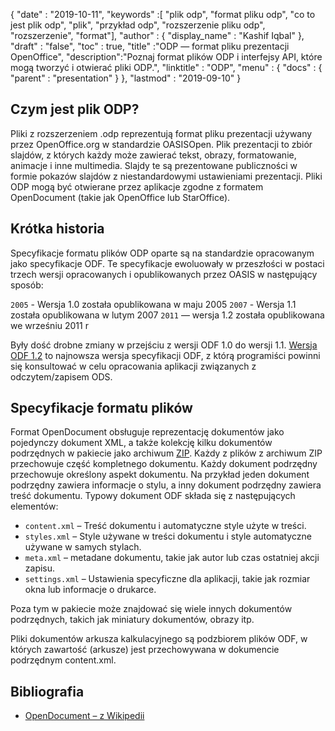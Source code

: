 {
  "date" : "2019-10-11",
  "keywords" :[ "plik odp", "format pliku odp", "co to jest plik odp", "plik", "przykład odp", "rozszerzenie pliku odp", "rozszerzenie", "format"],
  "author" : {
    "display_name" : "Kashif Iqbal"
},
  "draft" : "false",
  "toc" : true,
  "title" :"ODP — format pliku prezentacji OpenOffice",
  "description":"Poznaj format plików ODP i interfejsy API, które mogą tworzyć i otwierać pliki ODP.",
  "linktitle" : "ODP",
  "menu" : {
    "docs" : {
      "parent" : "presentation"
}
},
  "lastmod" : "2019-09-10"
}

## Czym jest plik ODP?

Pliki z rozszerzeniem .odp reprezentują format pliku prezentacji używany przez OpenOffice.org w standardzie OASISOpen. Plik prezentacji to zbiór slajdów, z których każdy może zawierać tekst, obrazy, formatowanie, animacje i inne multimedia. Slajdy te są prezentowane publiczności w formie pokazów slajdów z niestandardowymi ustawieniami prezentacji. Pliki ODP mogą być otwierane przez aplikacje zgodne z formatem OpenDocument (takie jak OpenOffice lub StarOffice).

## Krótka historia

Specyfikacje formatu plików ODP oparte są na standardzie opracowanym jako specyfikacje ODF. Te specyfikacje ewoluowały w przeszłości w postaci trzech wersji opracowanych i opublikowanych przez OASIS w następujący sposób:

`2005` - Wersja 1.0 została opublikowana w maju 2005
`2007` - Wersja 1.1 została opublikowana w lutym 2007
`2011` — wersja 1.2 została opublikowana we wrześniu 2011 r

Były dość drobne zmiany w przejściu z wersji ODF 1.0 do wersji 1.1. [Wersja ODF 1.2](https://www.oasis-open.org/standards#opendocumentv1.2) to najnowsza wersja specyfikacji ODF, z którą programiści powinni się konsultować w celu opracowania aplikacji związanych z odczytem/zapisem ODS.

## Specyfikacje formatu plików

Format OpenDocument obsługuje reprezentację dokumentów jako pojedynczy dokument XML, a także kolekcję kilku dokumentów podrzędnych w pakiecie jako archiwum [ZIP](https://docs.fileformat.com/compression/zip/). Każdy z plików z archiwum ZIP przechowuje część kompletnego dokumentu. Każdy dokument podrzędny przechowuje określony aspekt dokumentu. Na przykład jeden dokument podrzędny zawiera informacje o stylu, a inny dokument podrzędny zawiera treść dokumentu. Typowy dokument ODF składa się z następujących elementów:

* `content.xml` – Treść dokumentu i automatyczne style użyte w treści.
* `styles.xml` – Style używane w treści dokumentu i style automatyczne używane w samych stylach.
* `meta.xml` – metadane dokumentu, takie jak autor lub czas ostatniej akcji zapisu.
* `settings.xml` – Ustawienia specyficzne dla aplikacji, takie jak rozmiar okna lub informacje o drukarce.

Poza tym w pakiecie może znajdować się wiele innych dokumentów podrzędnych, takich jak miniatury dokumentów, obrazy itp.

Pliki dokumentów arkusza kalkulacyjnego są podzbiorem plików ODF, w których zawartość (arkusze) jest przechowywana w dokumencie podrzędnym content.xml.

## Bibliografia

* [OpenDocument – z Wikipedii](https://en.wikipedia.org/wiki/OpenDocument)

